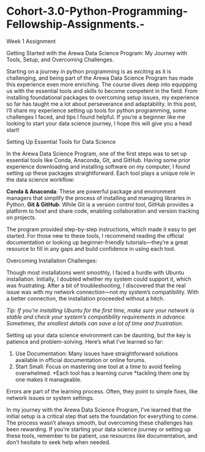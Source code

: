 # Cohort-3.0-Python-Programming-Fellowship-Assignments.-
Week 1 Assignment 

Getting Started with the Arewa Data Science Program: My Journey with Tools, Setup, and Overcoming Challenges.

Starting on a journey in python programming is as exciting as it is challenging, and being part of the Arewa Data Science Program has made this experience even more enriching. The course dives deep into equipping us with the essential tools and skills to become competent in the field. From installing foundational packages to overcoming setup issues, my experience so far has taught me a lot about perseverance and adaptability. In this post, I’ll share my experience setting up tools for python programming, some challenges I faced, and tips I found helpful. If you’re a beginner like me looking to start your data science journey, I hope this will give you a head start!

Setting Up Essential Tools for Data Science

In the Arewa Data Science Program, one of the first steps was to set up essential tools like Conda, Anaconda, Git, and GitHub. Having some prior experience downloading and installing software on my computer, I found setting up these packages straightforward. Each tool plays a unique role in the data science workflow:

 **Conda & Anaconda**: These are powerful package and environment managers that simplify the process of installing and managing libraries in Python.
**Git & GitHub**: While Git is a version control tool, GitHub provides a platform to host and share code, enabling collaboration and version tracking on projects.

The program provided step-by-step instructions, which made it easy to get started. For those new to these tools, I recommend reading the official documentation or looking up beginner-friendly tutorials—they’re a great resource to fill in any gaps and build confidence in using each tool.

Overcoming Installation Challenges:

Though most installations went smoothly, I faced a hurdle with Ubuntu installation. Initially, I doubted whether my system could support it, which was frustrating. After a bit of troubleshooting, I discovered that the real issue was with my network connection—not my system’s compatibility. With a better connection, the installation proceeded without a hitch.

_Tip: If you’re installing Ubuntu for the first time, make sure your network is stable and check your system’s compatibility requirements in advance. Sometimes, the smallest details can save a lot of time and frustration._

Setting up your data science environment can be daunting, but the key is patience and problem-solving. Here’s what I’ve learned so far:

1. Use Documentation: Many issues have straightforward solutions available in official documentation or online forums.
2. Start Small: Focus on mastering one tool at a time to avoid feeling overwhelmed.
      *Each tool has a learning curve
      *tackling them one by one makes it manageable.

Errors are part of the learning process. Often, they point to simple fixes, like network issues or system settings.

In my journey with the Arewa Data Science Program, I’ve learned that the initial setup is a critical step that sets the foundation for everything to come. The process wasn’t always smooth, but overcoming these challenges has been rewarding. If you’re starting your data science journey or setting up these tools, remember to be patient, use resources like documentation, and don’t hesitate to seek help when needed.
